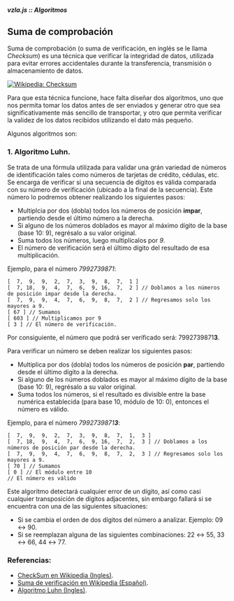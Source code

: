 ##### vzla.js :: Algoritmos
## Suma de comprobación

Suma de comprobación (o suma de verificación, en inglés se le llama *Checksum*)
    es una técnica que verificar la integridad de datos, utilizada para evitar
    errores accidentales durante la transferencia, transmisión o almacenamiento
    de datos.

[![Wikipedia: Checksum](http://upload.wikimedia.org/wikipedia/commons/thumb/c/ce/Checksum.svg/330px-Checksum.svg.png)](http://en.wikipedia.org/wiki/File:Checksum.svg)

Para que esta técnica funcione, hace falta diseñar dos algoritmos, uno que nos permita
    tomar los datos antes de ser enviados y generar otro que sea significativamente
    más sencillo de transportar, y otro que permita verificar la validez de los datos
    recibidos utilizando el dato más pequeño.

Algunos algoritmos son:

### 1. Algoritmo Luhn.

Se trata de una fórmula utilizada para validar una grán variedad de números de identificación
    tales como números de tarjetas de crédito, cédulas, etc. Se encarga de verificar si una secuencia
    de dígitos es válida comparada con su número de verificación (ubicado a la final de la secuencia).
    Este número lo podremos obtener realizando los siguientes pasos:

- Multiplcia por dos (dobla) todos los números de posición **impar**, partiendo desde el último número
    a la derecha.
- Si alguno de los números doblados es mayor al máximo dígito de la base (base 10: 9), regrésalo a su
    valor original.
- Suma todos los números, luego multiplicalos por *9*.
- El número de verificación será el último dígito
    del resultado de esa multiplicación.

Ejemplo, para el número *7992739871*:

    [  7,  9,  9,  2,  7,  3,  9,  8,  7,  1 ]
    [  7, 18,  9,  4,  7,  6,  9, 16,  7,  2 ] // Doblamos a los números de posición impar desde la derecha.
    [  7,  9,  9,  4,  7,  6,  9,  8,  7,  2 ] // Regresamos solo los mayores a 9.
    [ 67 ] // Sumamos
    [ 603 ] // Multiplicamos por 9
    [ 3 ] // El número de verificación.

Por consiguiente, el número que podrá ser verificado será: 7992739871**3**.

Para verificar un número se deben realizar los siguientes pasos:

- Multiplica por dos (dobla) todos los números de posición **par**, partiendo desde el último dígito a la derecha.
- Si alguno de los números doblados es mayor al máximo dígito de la base (base 10: 9), regrésalo a su
    valor original.
- Suma todos los números, si el resultado es divisible entre la base numérica establecida
    (para base 10, módulo de 10: 0), entonces el número es válido.

Ejemplo, para el número *7992739871**3***:

    [  7,  9,  9,  2,  7,  3,  9,  8,  7,  1,  3 ]
    [  7, 18,  9,  4,  7,  6,  9, 16,  7,  2,  3 ] // Doblamos a los números de posición par desde la derecha.
    [  7,  9,  9,  4,  7,  6,  9,  8,  7,  2,  3 ] // Regresamos solo los mayores a 9.
    [ 70 ] // Sumamos
    [ 0 ] // El módulo entre 10
    // El número es válido

Este algoritmo detectará cualquier error de un dígito, así como casi cualquier transposición
    de dígitos adjacentes, sin embargo fallará si se encuentra con una de las siguientes
    situaciones:

- Si se cambia el orden de dos dígitos del número a analizar. Ejemplo: 09 ↔ 90.
- Si se reemplazan alguna de las siguientes combinaciones: 22 ↔ 55, 33 ↔ 66, 44 ↔ 77.

### Referencias:

- [CheckSum en Wikipedia (Ingles)](http://en.wikipedia.org/wiki/Checksum).
- [Suma de verificación en Wikipedia (Español)](http://es.wikipedia.org/wiki/Suma_de_verificaci%C3%B3n).
- [Algoritmo Luhn (Ingles)](http://en.wikipedia.org/wiki/Luhn_algorithm).
